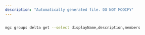 ```yaml
---
description: "Automatically generated file. DO NOT MODIFY"
---
```


```bash

mgc groups delta get --select displayName,description,members

```